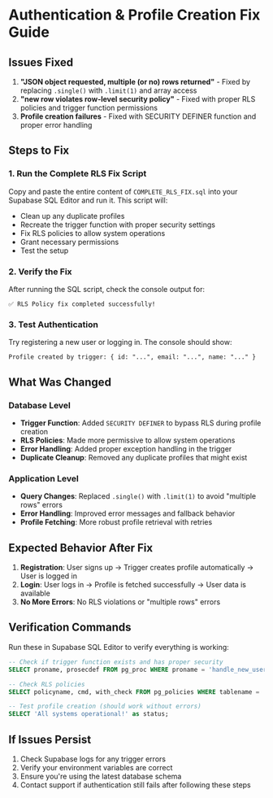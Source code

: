 # Authentication & Profile Creation Fix Guide

## Issues Fixed

1. **"JSON object requested, multiple (or no) rows returned"** - Fixed by replacing `.single()` with `.limit(1)` and array access
2. **"new row violates row-level security policy"** - Fixed with proper RLS policies and trigger function permissions
3. **Profile creation failures** - Fixed with SECURITY DEFINER function and proper error handling

## Steps to Fix

### 1. Run the Complete RLS Fix Script

Copy and paste the entire content of `COMPLETE_RLS_FIX.sql` into your Supabase SQL Editor and run it. This script will:

- Clean up any duplicate profiles
- Recreate the trigger function with proper security settings
- Fix RLS policies to allow system operations
- Grant necessary permissions
- Test the setup

### 2. Verify the Fix

After running the SQL script, check the console output for:

```
✅ RLS Policy fix completed successfully!
```

### 3. Test Authentication

Try registering a new user or logging in. The console should show:

```
Profile created by trigger: { id: "...", email: "...", name: "..." }
```

## What Was Changed

### Database Level
- **Trigger Function**: Added `SECURITY DEFINER` to bypass RLS during profile creation
- **RLS Policies**: Made more permissive to allow system operations
- **Error Handling**: Added proper exception handling in the trigger
- **Duplicate Cleanup**: Removed any duplicate profiles that might exist

### Application Level
- **Query Changes**: Replaced `.single()` with `.limit(1)` to avoid "multiple rows" errors
- **Error Handling**: Improved error messages and fallback behavior
- **Profile Fetching**: More robust profile retrieval with retries

## Expected Behavior After Fix

1. **Registration**: User signs up → Trigger creates profile automatically → User is logged in
2. **Login**: User logs in → Profile is fetched successfully → User data is available
3. **No More Errors**: No RLS violations or "multiple rows" errors

## Verification Commands

Run these in Supabase SQL Editor to verify everything is working:

```sql
-- Check if trigger function exists and has proper security
SELECT proname, prosecdef FROM pg_proc WHERE proname = 'handle_new_user';

-- Check RLS policies
SELECT policyname, cmd, with_check FROM pg_policies WHERE tablename = 'profiles';

-- Test profile creation (should work without errors)
SELECT 'All systems operational!' as status;
```

## If Issues Persist

1. Check Supabase logs for any trigger errors
2. Verify your environment variables are correct
3. Ensure you're using the latest database schema
4. Contact support if authentication still fails after following these steps